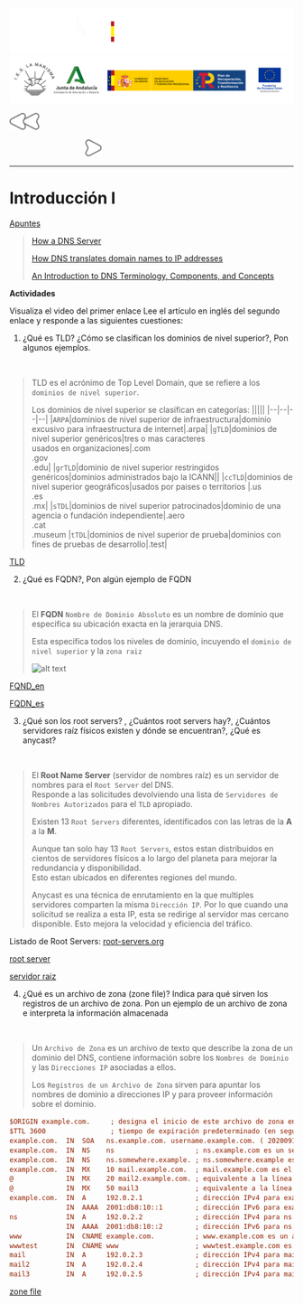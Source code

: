 ![](/.resGen/_bannerD.png#gh-dark-mode-only)
![](/.resGen/_bannerL.png#gh-light-mode-only)

<a href="/Tema2/readme.md"><img src="/.resGen/_back.svg" width="52.5"></a>

&emsp;&emsp;
&emsp;&emsp;&emsp;&emsp;&emsp;&emsp;&emsp;
<a href="2.md"><img src="/.resGen/_arrow.svg" width="30"></a>

---

# Introducción I

[Apuntes](1.1.md)

> [How a DNS Server](https://www.youtube.com/watch?v=mpQZVYPuDGU)
> 
> [How DNS translates domain names to IP addresses](https://www.youtube.com/watch?v=GlZC4Jwf3xQ)
>
> [An Introduction to DNS Terminology, Components, and Concepts](https://www.digitalocean.com/community/tutorials/an-introduction-to-dns-terminology-components-and-concepts)

**Actividades**

Visualiza el video del primer enlace
Lee el artículo en inglés del segundo enlace y responde a las siguientes cuestiones:

1. ¿Qué es TLD? ¿Cómo se clasifican los dominios de nivel superior?, Pon algunos ejemplos.

<br>

> TLD es el acrónimo de Top Level Domain, que se refiere a los `dominios de nivel superior`.
>
> Los dominios de nivel superior se clasifican en categorías:
> |||||
> |--|--|--|--|
> |`ARPA`|dominios de nivel superior de infraestructura|dominio excusivo para infraestructura de internet|.arpa|
> |`gTLD`|dominios de nivel superior genéricos|tres o mas caracteres<br>usados en organizaciones|.com<br>.gov<br>.edu|
> |`grTLD`|dominio de nivel superior restringidos genéricos|dominios administrados bajo la ICANN||
> |`ccTLD`|dominios de nivel superior geográficos|usados por paises o territorios |.us<br>.es<br>.mx|
> |`sTDL`|dominios de nivel superior patrocinados|dominio de una agencia o fundación independiente|.aero<br>.cat<br>.museum
> |`tTDL`|dominios de nivel superior de prueba|dominios con fines de pruebas de desarrollo|.test|


[TLD](https://en.wikipedia.org/wiki/Top-level_domain)

2. ¿Qué es FQDN?, Pon algún ejemplo de FQDN

<br>

> El **FQDN** `Nombre de Dominio Absoluto` es un nombre de dominio que especifica su ubicación exacta en la jerarquia DNS.
>
> Esta especifica todos los niveles de dominio, incuyendo el `dominio de nivel superior` y la `zona raiz`
>
> ![alt text](https://upload.wikimedia.org/wikipedia/commons/thumb/d/d2/DNS_schema.svg/350px-DNS_schema.svg.png)

[FQND_en](https://en.wikipedia.org/wiki/Fully_qualified_domain_name)

[FQDN_es](https://es.wikipedia.org/wiki/FQDN)

3. ¿Qué son los root servers? , ¿Cuántos root servers hay?, ¿Cuántos servidores raíz físicos existen y dónde se encuentran?, ¿Qué es anycast?

<br>

> El **Root Name Server** (servidor de nombres raíz) es un servidor de nombres para el `Root Server` del DNS.<br>
> Responde a las solicitudes devolviendo una lista de `Servidores de Nombres Autorizados` para el `TLD` apropiado.
>
> Existen 13 `Root Servers` diferentes, identificados con las letras de la **A** a la **M**.
>
> Aunque tan solo hay 13 `Root Servers`, estos estan distribuidos en cientos de servidores físicos a lo largo del planeta para mejorar la redundancia y disponibilidad.<br>
> Esto estan ubicados en diferentes regiones del mundo.
>
> Anycast es una técnica de enrutamiento en la que multiples servidores comparten la misma `Dirección IP`. Por lo que cuando una solicitud se realiza a esta IP, esta se redirige al servidor mas cercano disponible. Esto mejora la velocidad y eficiencia del tráfico.

Listado de Root Servers: [root-servers.org](https://root-servers.org/)

[root server](https://en.wikipedia.org/wiki/Root_name_server)

[servidor raiz](https://es.wikipedia.org/wiki/Servidor_ra%C3%ADz)

4. ¿Qué es un archivo de zona (zone file)? Indica para qué sirven los registros de un archivo de zona. Pon un ejemplo de un archivo de zona e interpreta la información almacenada

<br>

> Un `Archivo de Zona` es un archivo de texto que describe la zona de un dominio del DNS, contiene información sobre los `Nombres de Dominio` y las `Direcciones IP` asociadas a ellos.
>
> Los `Registros de un Archivo de Zona` sirven para apuntar los nombres de dominio a direcciones IP y para proveer información sobre el dominio.

``` ini
$ORIGIN example.com.     ; designa el inicio de este archivo de zona en el espacio de nombres
$TTL 3600                ; tiempo de expiración predeterminado (en segundos) de todos los RR sin su propio valor TTL
example.com.  IN  SOA   ns.example.com. username.example.com. ( 2020091025 7200 3600 1209600 3600 )
example.com.  IN  NS    ns                    ; ns.example.com es un servidor de nombres para example.com
example.com.  IN  NS    ns.somewhere.example. ; ns.somewhere.example es un servidor de nombres de respaldo para example.com
example.com.  IN  MX    10 mail.example.com.  ; mail.example.com es el servidor de correo para example.com
@             IN  MX    20 mail2.example.com. ; equivalente a la línea anterior, "@" representa el origen de la zona
@             IN  MX    50 mail3              ; equivalente a la línea anterior, pero utilizando un nombre de host relativo
example.com.  IN  A     192.0.2.1             ; dirección IPv4 para example.com
              IN  AAAA  2001:db8:10::1        ; dirección IPv6 para example.com
ns            IN  A     192.0.2.2             ; dirección IPv4 para ns.example.com
              IN  AAAA  2001:db8:10::2        ; dirección IPv6 para ns.example.com
www           IN  CNAME example.com.          ; www.example.com es un alias para example.com
wwwtest       IN  CNAME www                   ; wwwtest.example.com es otro alias para www.example.com
mail          IN  A     192.0.2.3             ; dirección IPv4 para mail.example.com
mail2         IN  A     192.0.2.4             ; dirección IPv4 para mail2.example.com
mail3         IN  A     192.0.2.5             ; dirección IPv4 para mail3.example.com
```

[zone file](https://en.wikipedia.org/wiki/Zone_file)
